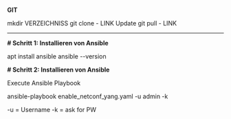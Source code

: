 **GIT**

mkdir VERZEICHNISS
git clone - LINK
Update
git pull - LINK
________


**# Schritt 1: Installieren von Ansible**

apt install ansible
ansible --version



**# Schritt 2: Installieren von Ansible**

Execute Ansible Playbook

ansible-playbook enable_netconf_yang.yaml -u admin -k

-u = Username
-k = ask for PW
